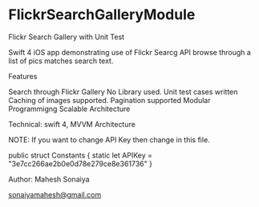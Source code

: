 # FlickrSearchGalleryModule

Flickr Search Gallery with Unit Test

Swift 4 iOS app demonstrating use of Flickr Searcg API browse through a list of pics matches search text.

Features

Search through Flickr Gallery
No Library used.
Unit test cases written 
Caching of images supported.
Pagination supported
Modular Programmigng
Scalable Architecture

Technical: swift 4, MVVM Architecture

NOTE:
If you want to change API Key then change in this file.

public struct Constants {
    static let APIKey = "3e7cc266ae2b0e0d78e279ce8e361736"
}

Author:
Mahesh Sonaiya

sonaiyamahesh@gmail.com
